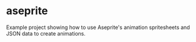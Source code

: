 # aseprite

Example project showing how to use Aseprite's animation spritesheets and JSON data to create animations.
